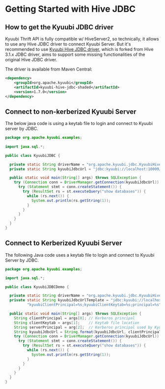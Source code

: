 <!--
- Licensed to the Apache Software Foundation (ASF) under one or more
- contributor license agreements.  See the NOTICE file distributed with
- this work for additional information regarding copyright ownership.
- The ASF licenses this file to You under the Apache License, Version 2.0
- (the "License"); you may not use this file except in compliance with
- the License.  You may obtain a copy of the License at
-
-   http://www.apache.org/licenses/LICENSE-2.0
-
- Unless required by applicable law or agreed to in writing, software
- distributed under the License is distributed on an "AS IS" BASIS,
- WITHOUT WARRANTIES OR CONDITIONS OF ANY KIND, either express or implied.
- See the License for the specific language governing permissions and
- limitations under the License.
-->

# Getting Started with Hive JDBC

## How to get the Kyuubi JDBC driver

Kyuubi Thrift API is fully compatible w/ HiveServer2, so technically, it allows to use any Hive JDBC driver to connect
Kyuubi Server. But it's recommended to use [Kyuubi Hive JDBC driver](../client/jdbc/kyuubi_jdbc), which is forked from
Hive 3.1.x JDBC driver, aims to support some missing functionalities of the original Hive JDBC driver.

The driver is available from Maven Central:

```xml
<dependency>
    <groupId>org.apache.kyuubi</groupId>
    <artifactId>kyuubi-hive-jdbc-shaded</artifactId>
    <version>1.7.0</version>
</dependency>
```

## Connect to non-kerberized Kyuubi Server

The below java code is using a keytab file to login and connect to Kyuubi server by JDBC.

```java
package org.apache.kyuubi.examples;
  
import java.sql.*;

public class KyuubiJDBC {

  private static String driverName = "org.apache.kyuubi.jdbc.KyuubiHiveDriver";
  private static String kyuubiJdbcUrl = "jdbc:kyuubi://localhost:10009/default;";

  public static void main(String[] args) throws SQLException {
    try (Connection conn = DriverManager.getConnection(kyuubiJdbcUrl)) {
      try (Statement stmt = conn.createStatement()) {
        try (ResultSet rs = st.executeQuery("show databases")) {
          while (rs.next()) {
            System.out.println(rs.getString(1));
          }
        }   
      }
    }
  }
}
```

## Connect to Kerberized Kyuubi Server

The following Java code uses a keytab file to login and connect to Kyuubi Server by JDBC.

```java
package org.apache.kyuubi.examples;

import java.sql.*;

public class KyuubiJDBCDemo {

  private static String driverName = "org.apache.kyuubi.jdbc.KyuubiHiveDriver";
  private static String kyuubiJdbcUrlTemplate = "jdbc:kyuubi://localhost:10009/default;" +
          "kyuubiClientPrincipal=%s;kyuubiClientKeytab=%s;principal=%s";

  public static void main(String[] args) throws SQLException {
    String clientPrincipal = args[0]; // Kerberos principal
    String clientKeytab = args[1];    // Keytab file location
    String serverPrincipal = arg[2];  // Kerberos principal used by Kyuubi Server
    String kyuubiJdbcUrl = String.format(kyuubiJdbcUrl, clientPrincipal, clientKeytab, serverPrincipal);
    try (Connection conn = DriverManager.getConnection(kyuubiJdbcUrl)) {
      try (Statement stmt = conn.createStatement()) {
        try (ResultSet rs = st.executeQuery("show databases")) {
          while (rs.next()) {
            System.out.println(rs.getString(1));
          }
        }
      }
    }
  }
}
```

